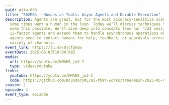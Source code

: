 ```yaml
---
guid: aitw-008
title: "S02E04 – Humans as Tools: Async Agents and Durable Execution"
description: Agents are great, but for the most accuracy-sensitive scenarios, we
  some times want a human in the loop. Today we'll discuss techniques for how to
  make this possible. We'll dive deep into concepts from our 4/22 session on
  12-factor agents and extend them to handle asynchronous operations where
  agents need to contact humans for help, feedback, or approvals across a
  variety of channels.
event_link: https://lu.ma/0jcfpkqw
eventDate: 2025-06-03T18:00:00Z
media:
  url: https://youtu.be/NMhH5_ju3-I
  type: video/youtube
links:
  youtube: https://youtu.be/NMhH5_ju3-I
  code: https://github.com/BoundaryML/ai-that-works/tree/main/2025-06-03-humans-as-tools-async
season: 2
episode: 4
event_type: episode
---
```

